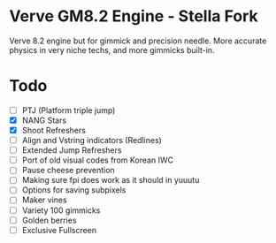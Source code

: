 # Verve GM8.2 Engine - Stella Fork
Verve 8.2 engine but for gimmick and precision needle. More accurate physics in very niche techs, and more gimmicks built-in.

# Todo
- [ ] PTJ (Platform triple jump)
- [x] NANG Stars
- [x] Shoot Refreshers
- [ ] Align and Vstring indicators (Redlines)
- [ ] Extended Jump Refreshers
- [ ] Port of old visual codes from Korean IWC
- [ ] Pause cheese prevention
- [ ] Making sure fpi does work as it should in yuuutu
- [ ] Options for saving subpixels
- [ ] Maker vines
- [ ] Variety 100 gimmicks
- [ ] Golden berries
- [ ] Exclusive Fullscreen
